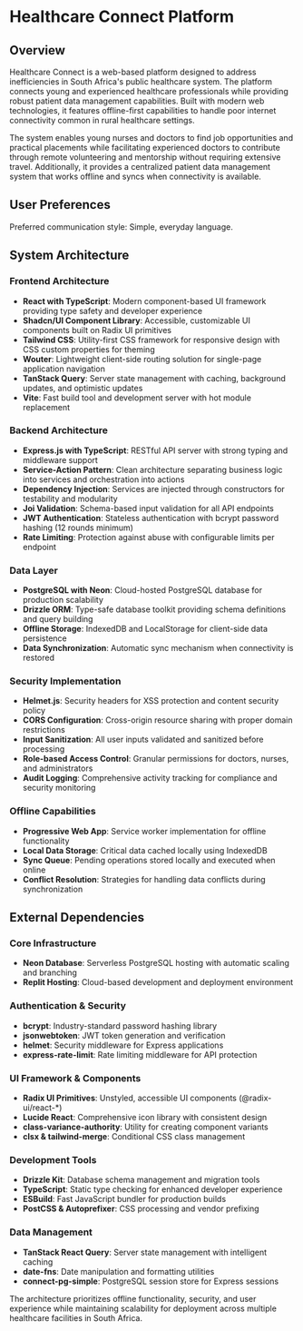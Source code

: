 # Healthcare Connect Platform

## Overview

Healthcare Connect is a web-based platform designed to address inefficiencies in South Africa's public healthcare system. The platform connects young and experienced healthcare professionals while providing robust patient data management capabilities. Built with modern web technologies, it features offline-first capabilities to handle poor internet connectivity common in rural healthcare settings.

The system enables young nurses and doctors to find job opportunities and practical placements while facilitating experienced doctors to contribute through remote volunteering and mentorship without requiring extensive travel. Additionally, it provides a centralized patient data management system that works offline and syncs when connectivity is available.

## User Preferences

Preferred communication style: Simple, everyday language.

## System Architecture

### Frontend Architecture
- **React with TypeScript**: Modern component-based UI framework providing type safety and developer experience
- **Shadcn/UI Component Library**: Accessible, customizable UI components built on Radix UI primitives
- **Tailwind CSS**: Utility-first CSS framework for responsive design with CSS custom properties for theming
- **Wouter**: Lightweight client-side routing solution for single-page application navigation
- **TanStack Query**: Server state management with caching, background updates, and optimistic updates
- **Vite**: Fast build tool and development server with hot module replacement

### Backend Architecture
- **Express.js with TypeScript**: RESTful API server with strong typing and middleware support
- **Service-Action Pattern**: Clean architecture separating business logic into services and orchestration into actions
- **Dependency Injection**: Services are injected through constructors for testability and modularity
- **Joi Validation**: Schema-based input validation for all API endpoints
- **JWT Authentication**: Stateless authentication with bcrypt password hashing (12 rounds minimum)
- **Rate Limiting**: Protection against abuse with configurable limits per endpoint

### Data Layer
- **PostgreSQL with Neon**: Cloud-hosted PostgreSQL database for production scalability
- **Drizzle ORM**: Type-safe database toolkit providing schema definitions and query building
- **Offline Storage**: IndexedDB and LocalStorage for client-side data persistence
- **Data Synchronization**: Automatic sync mechanism when connectivity is restored

### Security Implementation
- **Helmet.js**: Security headers for XSS protection and content security policy
- **CORS Configuration**: Cross-origin resource sharing with proper domain restrictions
- **Input Sanitization**: All user inputs validated and sanitized before processing
- **Role-based Access Control**: Granular permissions for doctors, nurses, and administrators
- **Audit Logging**: Comprehensive activity tracking for compliance and security monitoring

### Offline Capabilities
- **Progressive Web App**: Service worker implementation for offline functionality
- **Local Data Storage**: Critical data cached locally using IndexedDB
- **Sync Queue**: Pending operations stored locally and executed when online
- **Conflict Resolution**: Strategies for handling data conflicts during synchronization

## External Dependencies

### Core Infrastructure
- **Neon Database**: Serverless PostgreSQL hosting with automatic scaling and branching
- **Replit Hosting**: Cloud-based development and deployment environment

### Authentication & Security
- **bcrypt**: Industry-standard password hashing library
- **jsonwebtoken**: JWT token generation and verification
- **helmet**: Security middleware for Express applications
- **express-rate-limit**: Rate limiting middleware for API protection

### UI Framework & Components
- **Radix UI Primitives**: Unstyled, accessible UI components (@radix-ui/react-*)
- **Lucide React**: Comprehensive icon library with consistent design
- **class-variance-authority**: Utility for creating component variants
- **clsx & tailwind-merge**: Conditional CSS class management

### Development Tools
- **Drizzle Kit**: Database schema management and migration tools
- **TypeScript**: Static type checking for enhanced developer experience
- **ESBuild**: Fast JavaScript bundler for production builds
- **PostCSS & Autoprefixer**: CSS processing and vendor prefixing

### Data Management
- **TanStack React Query**: Server state management with intelligent caching
- **date-fns**: Date manipulation and formatting utilities
- **connect-pg-simple**: PostgreSQL session store for Express sessions

The architecture prioritizes offline functionality, security, and user experience while maintaining scalability for deployment across multiple healthcare facilities in South Africa.